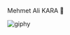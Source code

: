 Mehmet Ali KARA 👋

![giphy](https://user-images.githubusercontent.com/92033187/184471505-e04a3e27-0045-4b17-8960-7de9d9ec5910.gif)
